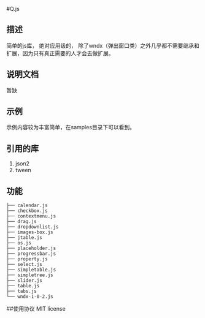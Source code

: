 #Q.js

## 描述
简单的js库， 绝对应用级的， 除了wndx（弹出窗口类）之外几乎都不需要继承和扩展，因为只有真正需要的人才会去做扩展。


## 说明文档
暂缺


## 示例
示例内容较为丰富简单，在samples目录下可以看到。


## 引用的库
1. json2
2. tween

## 功能
```
├── calendar.js
├── checkbox.js
├── contextmenu.js
├── drag.js
├── dropdownlist.js
├── images-box.js
├── jtable.js
├── os.js
├── placeholder.js
├── progressbar.js
├── property.js
├── select.js
├── simpletable.js
├── simpletree.js
├── slider.js
├── table.js
├── tabs.js
└── wndx-1-0-2.js
```

##使用协议
MIT license
